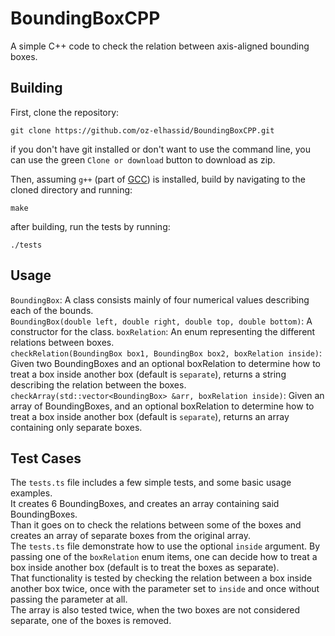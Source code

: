 # BoundingBoxCPP
A simple C++ code to check the relation between axis-aligned bounding boxes.

## Building
First, clone the repository:
```
git clone https://github.com/oz-elhassid/BoundingBoxCPP.git
```
if you don't have git installed or don't want to use the command line, you can use the green `Clone or download` button to download as zip.

Then, assuming `g++` (part of [GCC](https://gcc.gnu.org/)) is installed, build by navigating to the cloned directory and running:
```
make
```
after building, run the tests by running:
```
./tests
```
## Usage
`BoundingBox`: A class consists mainly of four numerical values describing each of the bounds.  
`BoundingBox(double left, double right, double top, double bottom)`: A constructor for the class.
`boxRelation`: An enum representing the different relations between boxes.   
`checkRelation(BoundingBox box1, BoundingBox box2, boxRelation inside)`: Given two BoundingBoxes and an optional boxRelation to determine how to treat a box inside another box (default is `separate`), returns a string describing the relation between the boxes.  
`checkArray(std::vector<BoundingBox> &arr, boxRelation inside)`: Given an array of BoundingBoxes, and an optional boxRelation to determine how to treat a box inside another box (default is `separate`), returns an array containing only separate boxes.

## Test Cases
The `tests.ts` file includes a few simple tests, and some basic usage examples.  
It creates 6 BoundingBoxes, and creates an array containing said BoundingBoxes.  
Than it goes on to check the relations between some of the boxes and creates an array of separate boxes from the original array.  
The `tests.ts` file demonstrate how to use the optional `inside` argument. By passing one of the `boxRelation` enum items, one can decide how to treat a box inside another box (default is to treat the boxes as separate).  
That functionality is tested by checking the relation between a box inside another box twice, once with the parameter set to `inside` and once without passing the parameter at all.  
The array is also tested twice, when the two boxes are not considered separate, one of the boxes is removed.
